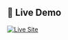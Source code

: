 ## 🚀 Live Demo

[![Live Site](https://img.shields.io/badge/Live%20Site-Visit-blue?style=for-the-badge)](https://clone-othoba.vercel.app)
